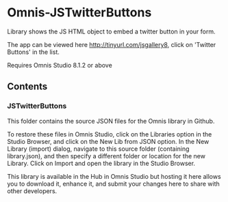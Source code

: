 # Omnis-JSTwitterButtons
Library shows the JS HTML object to embed a twitter button in your form.

The app can be viewed here http://tinyurl.com/jsgallery8, click on 'Twitter Buttons' in the list.

Requires Omnis Studio 8.1.2 or above

## Contents
### JSTwitterButtons

This folder contains the source JSON files for the Omnis library in Github. 

To restore these files in Omnis Studio, click on the Libraries option in the Studio Browser, and click on the New Lib from JSON option. In the New Library (import) dialog, navigate to this source folder (containing library.json), and then specify a different folder or location for the new Library. Click on Import and open the library in the Studio Browser. 

This library is available in the Hub in Omnis Studio but hosting it here allows you to download it, enhance it, and submit your changes here to share with other developers.
